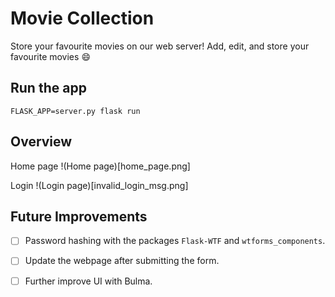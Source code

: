 # Movie Collection

Store your favourite movies on our web server! Add, edit, and store your favourite movies :smile:

## Run the app

```FLASK_APP=server.py flask run```

## Overview

Home page
!(Home page)[home_page.png]  

Login 
!(Login page)[invalid_login_msg.png]

## Future Improvements

- [ ] Password hashing with the packages ```Flask-WTF``` and ```wtforms_components```.

- [ ] Update the webpage after submitting the form.
- [ ] Further improve UI with Bulma.
